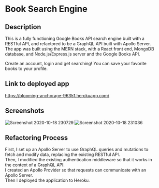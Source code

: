 # Book Search Engine 

## Description

This is a fully functioning Google Books API search engine built with a RESTful API, and refactored to be a GraphQL API built with Apollo Server. The app was built using the MERN stack, with a React front end, MongoDB database, and Node.js/Express.js server and the Google Books API. 

Create an account, login and get searching! You can save your favorite books to your profile.

## Link to deployed app
https://blooming-anchorage-96351.herokuapp.com/

## Screenshots
![Screenshot 2020-10-18 230729](https://user-images.githubusercontent.com/65680645/96397475-a15ea380-1197-11eb-97e5-519ff7066003.png)
![Screenshot 2020-10-18 231036](https://user-images.githubusercontent.com/65680645/96397478-a3c0fd80-1197-11eb-9268-2105edb8b186.png)

## Refactoring Process

First, I set up an Apollo Server to use GraphQL queries and mutations to fetch and modify data, replacing the existing RESTful API.
<br>
Then, I modified the existing authentication middleware so that it works in the context of a GraphQL API.
<br>
I created an Apollo Provider so that requests can communicate with an Apollo Server.
<br>
Then I deployed the application to Heroku.
